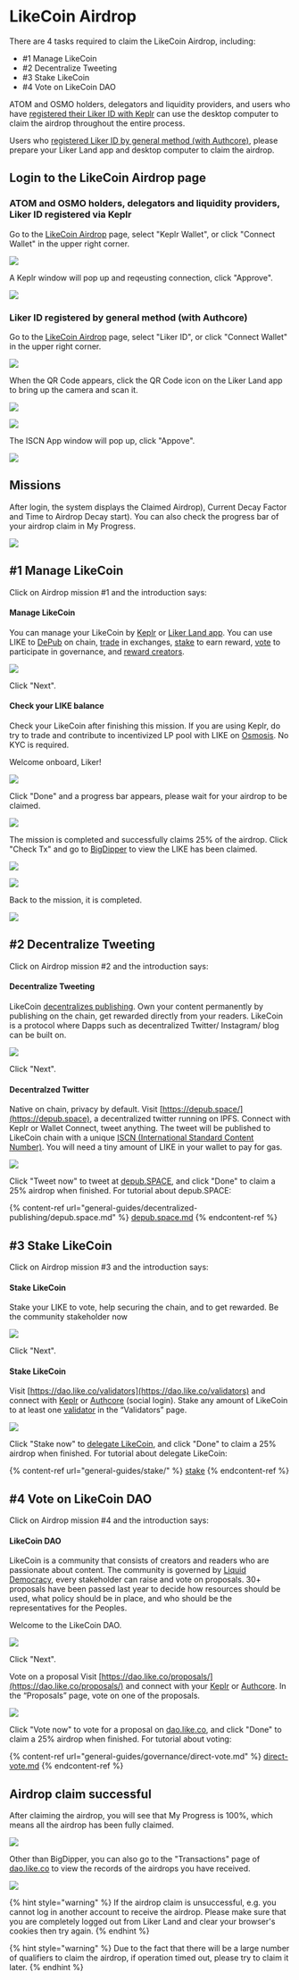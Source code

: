 # LikeCoin Airdrop

There are 4 tasks required to claim the LikeCoin Airdrop, including:

* \#1 Manage LikeCoin
* \#2 Decentralize Tweeting
* \#3 Stake LikeCoin
* \#4 Vote on LikeCoin DAO

ATOM and OSMO holders, delegators and liquidity providers, and users who have [registered their Liker ID with Keplr](user-guide/liker-id/register-with-keplr.md) can use the desktop computer to claim the airdrop throughout the entire process.

Users who [registered Liker ID by general method (with Authcore)](user-guide/liker-id/register.md), please prepare your Liker Land app and desktop computer to claim the airdrop.

## Login to the LikeCoin Airdrop page

### ATOM and OSMO holders, delegators and liquidity providers, Liker ID registered via Keplr

Go to the [LikeCoin Airdrop](https://app.like.co/airdrop/check) page, select "Keplr Wallet", or click "Connect Wallet" in the upper right corner.

![](<.gitbook/assets/Airdrop 01 Keplr.png>)

A Keplr window will pop up and reqeusting connection, click "Approve".

![](<.gitbook/assets/Airdrop 02 Keplr.png>)

### Liker ID registered by general method (with Authcore)

Go to the [LikeCoin Airdrop](https://app.like.co/airdrop/check) page, select "Liker ID", or click "Connect Wallet" in the upper right corner.

![](<.gitbook/assets/Airdrop 01 Liker Land.png>)

When the QR Code appears, click the QR Code icon on the Liker Land app to bring up the camera and scan it.

![](<.gitbook/assets/Airdrop 02 Liker Land.png>)

![](<.gitbook/assets/depub.SPACE 04-en.png>)

The ISCN App window will pop up, click "Appove".

![](<.gitbook/assets/Airdrop 03 Liker Land-en.png>)

## Missions

After login, the system displays the Claimed Airdrop), Current Decay Factor and Time to Airdrop Decay start). You can also check the progress bar of your airdrop claim in My Progress.

![](<.gitbook/assets/Airdrop 04.png>)

## #1 Manage LikeCoin

Click on Airdrop mission #1 and the introduction says:

#### Manage LikeCoin

You can manage your LikeCoin by [Keplr](user-guide/liker-id/register-with-keplr.md) or [Liker Land app](user-guide/liker-land/download.md). You can use LIKE to [DePub](general-guides/decentralized-publishing/) on chain, [trade](general-guides/trade/) in exchanges, [stake](general-guides/stake/delegation-of-likecoin.md) to earn reward, [vote](general-guides/governance/direct-vote.md) to participate in governance, and [reward creators](user-guide/liker-land/like.md).

![](<.gitbook/assets/Airdrop 05.png>)

Click "Next".

#### Check your LIKE balance

Check your LikeCoin after finishing this mission. If you are using Keplr, do try to trade and contribute to incentivized LP pool with LIKE on [Osmosis](general-guides/liquidity/osmosis.md). No KYC is required.

Welcome onboard, Liker!

![](<.gitbook/assets/Airdrop 06.png>)

Click "Done" and a progress bar appears, please wait for your airdrop to be claimed.

![](<.gitbook/assets/Airdrop 07.png>)

The mission is completed and successfully claims 25% of the airdrop. Click "Check Tx" and go to [BigDipper](https://likecoin.bigdipper.live) to view the LIKE has been claimed.

![](<.gitbook/assets/Airdrop 08.png>)

![](<.gitbook/assets/Airdrop 09.png>)

Back to the mission, it is completed.

![](<.gitbook/assets/Airdrop 10.png>)

## #2 Decentralize Tweeting

Click on Airdrop mission #2 and the introduction says:

#### Decentralize Tweeting

LikeCoin [decentralizes publishing](general-guides/decentralized-publishing/). Own your content permanently by publishing on the chain, get rewarded directly from your readers. LikeCoin is a protocol where Dapps such as decentralized Twitter/ Instagram/ blog can be built on.

![](<.gitbook/assets/Airdrop 11.png>)

Click "Next".

#### Decentralzed Twitter

Native on chain, privacy by default. Visit [https://depub.space/](https://depub.space), a decentralized twitter running on IPFS. Connect with Keplr or Wallet Connect, tweet anything. The tweet will be published to LikeCoin chain with a unique [ISCN (International Standard Content Number)](general-guides/decentralized-publishing/what-is-iscn.md). You will need a tiny amount of LIKE in your wallet to pay for gas.

![](<.gitbook/assets/Airdrop 12.png>)

Click "Tweet now" to tweet at [depub.SPACE](https://depub.space), and click "Done" to claim a 25% airdrop when finished. For tutorial about depub.SPACE:

{% content-ref url="general-guides/decentralized-publishing/depub.space.md" %}
[depub.space.md](general-guides/decentralized-publishing/depub.space.md)
{% endcontent-ref %}

## #3 Stake LikeCoin

Click on Airdrop mission #3 and the introduction says:

#### Stake LikeCoin

Stake your LIKE to vote, help securing the chain, and to get rewarded. Be the community stakeholder now

![](<.gitbook/assets/Airdrop 13.png>)

Click "Next".

#### Stake LikeCoin

Visit [https://dao.like.co/validators](https://dao.like.co/validators) and connect with [Keplr](user-guide/liker-id/register-with-keplr.md) or [Authcore](user-guide/liker-id/register.md) (social login). Stake any amount of LikeCoin to at least one [validator](general-guides/governance/what-is-a-validator/) in the “Validators” page.

![](<.gitbook/assets/Airdrop 14.png>)

Click "Stake now" to [delegate LikeCoin](general-guides/stake/delegation-of-likecoin.md), and click "Done" to claim a 25% airdrop when finished. For tutorial about delegate LikeCoin:

{% content-ref url="general-guides/stake/" %}
[stake](general-guides/stake/)
{% endcontent-ref %}

## #4 Vote on LikeCoin DAO

Click on Airdrop mission #4 and the introduction says:

#### LikeCoin DAO

LikeCoin is a community that consists of creators and readers who are passionate about content. The community is governed by [Liquid Democracy](general-guides/governance/liquid-democracy.md), every stakeholder can raise and vote on proposals. 30+ proposals have been passed last year to decide how resources should be used, what policy should be in place, and who should be the representatives for the Peoples.

Welcome to the LikeCoin DAO.

![](<.gitbook/assets/Airdrop 15.png>)

Click "Next".

Vote on a proposal Visit [https://dao.like.co/proposals/](https://dao.like.co/proposals/) and connect with your [Keplr](user-guide/liker-id/register-with-keplr.md) or [Authcore](user-guide/liker-id/register.md). In the “Proposals” page, vote on one of the proposals.

![](<.gitbook/assets/Airdrop 16.png>)

Click "Vote now" to vote for a proposal on [dao.like.co](https://dao.like.co), and click "Done" to claim a 25% airdrop when finished. For tutorial about voting:

{% content-ref url="general-guides/governance/direct-vote.md" %}
[direct-vote.md](general-guides/governance/direct-vote.md)
{% endcontent-ref %}

## Airdrop claim successful

After claiming the airdrop, you will see that My Progress is 100%, which means all the airdrop has been fully claimed.

![](<.gitbook/assets/Airdrop 17.png>)

Other than BigDipper, you can also go to the "Transactions" page of [dao.like.co](https://dao.like.co) to view the records of the airdrops you have received.

![](<.gitbook/assets/Airdrop 18.png>)

{% hint style="warning" %}
If the airdrop claim is unsuccessful, e.g. you cannot log in another account to receive the airdrop. Please make sure that you are completely logged out from Liker Land and clear your browser's cookies then try again.
{% endhint %}

{% hint style="warning" %}
Due to the fact that there will be a large number of qualifiers to claim the airdrop, if operation timed out, please try to claim it later.
{% endhint %}
